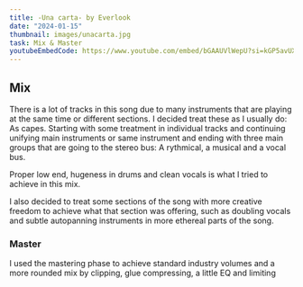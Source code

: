 ```yaml
---
title: -Una carta- by Everlook
date: "2024-01-15"
thumbnail: images/unacarta.jpg
task: Mix & Master
youtubeEmbedCode: https://www.youtube.com/embed/bGAAUVlWepU?si=kGP5avUX-f7tYZwI
---
```




## Mix

There is a lot of tracks in this song due to many instruments that are playing at the same time or different sections. I decided treat these as I usually do: As capes. Starting with some treatment in individual tracks and continuing unifying main instruments or same instrument and ending with three main groups that are going to the stereo bus: A rythmical, a musical and a vocal bus.

Proper low end, hugeness in drums and clean vocals is what I tried to achieve in this mix.

I also decided to treat some sections of the song with more creative freedom to achieve what that section was offering, such as doubling vocals and subtle autopanning instruments in more ethereal parts of the song.

### Master

I used the mastering phase to achieve standard industry volumes and a more rounded mix by clipping, glue compressing, a little EQ and limiting
